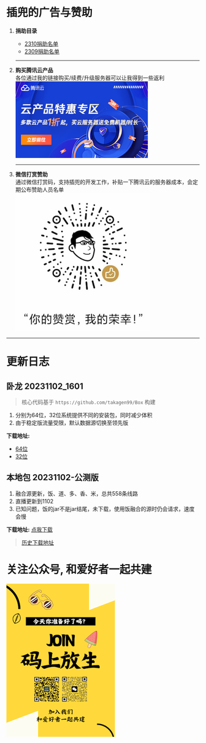 <!--
 * @Author: bestpvp bestpvp@sina.com
 * @Date: 2023-09-12 15:56:58
 * @LastEditors: bestpvp bestpvp@sina.com
 * @LastEditTime: 2023-10-13 23:06:07
 * @FilePath: /tm/README.md
 * @Description: 这是默认设置,请设置`customMade`, 打开koroFileHeader查看配置 进行设置: https://github.com/OBKoro1/koro1FileHeader/wiki/%E9%85%8D%E7%BD%AE
-->
# 插兜的广告与赞助

1. **捐助目录**

    - [2310捐助名单](./donate/2310.md)
    - [2309捐助名单](./donate/2309.md)

    ***

2. **购买腾讯云产品**  
各位通过我的链接购买/续费/升级服务器可以让我得到一些返利  
[![支持插兜](./img/腾讯云邀请.jpg "支持插兜")](https://curl.qcloud.com/sjfCjc8D)

    ***

3. **微信打赏赞助**  
通过微信打赏码，支持插兜的开发工作，补贴一下腾讯云的服务器成本，会定期公布赞助人员名单  
![支持插兜](./img/打赏码.jpg "支持插兜")

***

# 更新日志

## 卧龙 20231102_1601

> 核心代码基于 ``https://github.com/takagen99/Box`` 构建

1. 分别为64位，32位系统提供不同的安装包，同时减少体积
2. 由于稳定版流量受限，默认数据源切换至领先版

**下载地址:**

- [64位](release/tm_wolong_64位_V1.0.20231102_1601.apk)
- [32位](release/tm_wolong_32位_V1.0.20231102_1601.apk)

## 本地包 20231102-公测版

1. 融合源更新，饭、道、多、香、米，总共558条线路
2. 直播更新到1102
3. 已知问题，饭的jar不是jar结尾，未下载，使用饭融合的源时仍会请求，速度会慢

**下载地址:** [点我下载](release/20231102-公测版.zip)

<!-- ## 卧龙 20231023-2021

1. 增加启动时直接进直播的开关，默认关闭
2. 设置中安全DNS默认选中腾讯
3. 由于涉及关键字审核，将原来的时光TV黄哥哥改名为卧龙

**下载地址:** [tm_Box_black_20231023-2021.apk](release/tm_Box_black_20231023-2021.apk)

## 本地包 20231019-公测版

1. 本次融合 2 个数据源：
    - http://饭太硬.top/tv
    - https://pastebin.com/raw/5NHaxyGR
2. 增加自营的玩偶T4线路

**下载地址:** [20231019-公测版.zip](release/20231019-公测版.zip)

## 时光TV黄哥哥 20231018-0810

1. 解决gitcode闪退问题
2. 解决部分站点因加速代理异常导致的可能闪退的bug
3. 优化js加载规则
4. 默认数据源回滚，仍然使用稳定版

**下载地址:** [tm_Box_black_20231018-0810.apk](release/tm_Box_black_20231018-0810.apk)

## 时光TV白妹妹 20231017-1633

1. 修复错误
2. 增加部分站点一集分两段mp4的支持，代码里写死该站点的嗅探逻辑
3. 嗅探使用okhttp后，忘记添加缓存机制，加入缓存机制以提升嗅深速度
4. quickjs lib include arm64-v8a now, add it to build type.
5. 更新quickjs版本

**下载地址:** [tm_TVBoxOS_white_20231017-1633.apk](release/tm_TVBoxOS_white_20231017-1633.apk) -->

<!-- 

## 时光TV黄哥哥 20231013-2253

1. 更新quickJS以及配套工程
2. 嗅探使用okhttp后，忘记添加缓存机制，加入缓存机制以提升嗅深速度
3. 增加部分站点一集分两段mp4的支持，代码里写死该站点的嗅探逻辑
4. 时光机哥哥改名时光TV黄哥哥，以及图标，以及详情页的品牌外露

**下载地址:** [tm_Box_black_20231013-2253.apk](release/tm_Box_black_20231013-2253.apk "时光TV黄哥哥 20231013-2253")

## 时光TV白妹妹 20231013-2133

1. 时光机妹妹改名时光TV白妹妹，以及图标，以及详情页的品牌外露

**下载地址:** [tm_TVBoxOS_white_20231013-2133.apk](release/tm_TVBoxOS_white_20231013-2133.apk "时光TV白妹妹 20231013-2133")

## 本地包 20231013-公测版

1. 直播版本更新到最新的1013
2. 制作工具的重构以及问题修复

**下载地址:** [20231013-公测版.zip](release/20231013-公测版.zip "20231013-公测版")

## 本地包 20231009-公测版

1. 增加更多内置线路，使用自研的merge.js，体积更小
2. 制作工具的重构以及问题修复

**下载地址:** [20231009-公测版.zip](release/20231009-公测版.zip "20231009-公测版")

## 本地包 20230927-公测版

1. 支持相对路径的源融合，比如荷城茶秀
2. 制作工具的重构以及问题修复

**下载地址:** [20230927-公测版.zip](release/20230927-公测版.zip "20230927-公测版")

## 时光机哥哥20230925-2204

1. 修复由于xstream升级后导致xml源解析失败的问题，报错：ForbiddenClassException

**下载地址:** [tm_Box_black_20230925-2204.apk](release/tm_Box_black_20230925-2204.apk "时光机哥哥20230925-2204")

## 时光机哥哥20230922-0959

1. 回滚到 FF4, 更新 Exo

**下载地址:** [tm_Box_black_20230922-0959.apk](release/tm_Box_black_20230922-0959.apk "时光机哥哥20230922-0959") -->

> [历史下载地址](https://github.com/bestpvp/tm/tree/main/release)

# 关注公众号, 和爱好者一起共建

[![加入我们](./img/join.png "加入我们")](https://mp.weixin.qq.com/mp/appmsgalbum?__biz=MzUyNzg2NTM5Ng==&action=getalbum&album_id=3013702748250390530#wechat_redirect)
